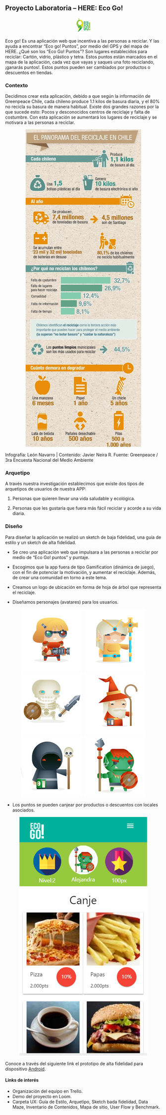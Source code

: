 ## Proyecto Laboratoria – HERE: Eco Go!
<p align="center">
  <img src="https://github.com/Carolinadelb/Proyecto-Here/blob/master/assets/img/logo.png" height="50" width="50">
</p>

Eco go! Es una aplicación  web que incentiva a las personas a reciclar. Y las ayuda a encontrar “Eco go! Puntos”, por medio del GPS y del mapa de HERE.
 ¿Qué son los “Eco Go! Puntos”?
Son lugares establecidos para reciclar: Cartón, vidrio, plástico y tetra.
Estos puntos están marcados en el mapa de la aplicación, cada vez que vayas y saques una foto reciclando, ¡ganarás puntos!. Estos puntos pueden ser cambiados por productos o descuentos en tiendas. 

### Contexto

Decidimos crear esta aplicación, debido a que según la información de Greenpeace Chile, cada chileno produce 1.1 kilos de basura diaria, y el 80% no recicla su basura de manera habitual. Existe dos grandes razones por la que sucede esto: Pocos y desconocidos centros de reciclaje y  falta de costumbre. 
Con esta aplicación se aumentará los lugares de reciclaje y se motivara a las personas  a reciclar. 

<p align="center">
  <img src="https://github.com/Carolinadelb/Proyecto-Here/blob/master/assets/ux/fotos_readme/info.jpeg">
</p>
Infografía: León Navarro | Contenido: Javier Neira R. Fuente: Greenpeace / 3ra Encuesta Nacional del Medio Ambiente

### Arquetipo

A través nuestra investigación establecimos que existe dos tipos de arquetipos de usuarios de nuestra APP: 
1) Personas que quieren llevar una vida saludable y ecológica.

2) Personas que les gustaría que fuera más fácil reciclar y acorde a su vida diaria.

### Diseño
Para diseñar la aplicación se realizó un sketch de baja fidelidad, una guía de estilo y un sketch de alta fidelidad.
*  Se creo una aplicación web que impulsara a las personas a reciclar por medio de “Eco Go! puntos” y puntaje. 

* Escogimos que la app fuera de tipo Gamification (dinámica de juego), con el fin de potenciar la motivación,  y aumentar el reciclaje. Además, de crear una comunidad en torno a este tema.  

* Creamos un logo de ubicación en forma de hoja de árbol que representa el reciclaje.

* Diseñamos personajes (avatares) para los usuarios. 
<p align="center">
  <img src="https://github.com/Carolinadelb/Proyecto-Here/blob/master/assets/ux/fotos_readme/chicaRuda.png">
  <img src="https://github.com/Carolinadelb/Proyecto-Here/blob/master/assets/ux/fotos_readme/elfa.png">
  <img src="https://github.com/Carolinadelb/Proyecto-Here/blob/master/assets/ux/fotos_readme/huesos.png">
  <img src="https://github.com/Carolinadelb/Proyecto-Here/blob/master/assets/ux/fotos_readme/mago.png">
  <img src="https://github.com/Carolinadelb/Proyecto-Here/blob/master/assets/ux/fotos_readme/muerte.png">
  <img src="https://github.com/Carolinadelb/Proyecto-Here/blob/master/assets/ux/fotos_readme/orco.png">
</p>

* Los puntos se pueden canjear por productos o descuentos con locales asociados.
<p align="center">
  <img src="https://github.com/Carolinadelb/Proyecto-Here/blob/master/assets/ux/fotos_readme/vista.jpg">
</p>


Conoce a través del siguiente link el prototipo de alta fidelidad para dispositivo [Android](https://marvelapp.com/5jd12ed/screen/48496548).

#### Links de interés

* Organización del equipo en Trello.
* Demo del proyecto en Loom.
* Carpeta UX: Guía de Estilo, Arquetipo, Sketch bada fidelidad, Data Maze, Inventario de Contenidos, Mapa de sitio, User Flow y Benchmark.   
